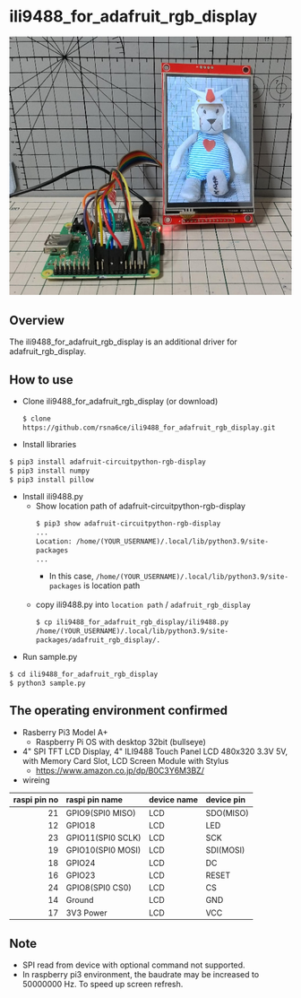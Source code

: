 # ili9488_for_adafruit_rgb_display

![img](img/img.png)

## Overview
The ili9488_for_adafruit_rgb_display is an additional driver for adafruit_rgb_display.

## How to use
* Clone ili9488_for_adafruit_rgb_display (or download)
  ```
  $ clone https://github.com/rsna6ce/ili9488_for_adafruit_rgb_display.git
  ```
* Install libraries
````
$ pip3 install adafruit-circuitpython-rgb-display
$ pip3 install numpy
$ pip3 install pillow
````
* Install ili9488.py
  * Show location path of adafruit-circuitpython-rgb-display
    ```
    $ pip3 show adafruit-circuitpython-rgb-display
    ...
    Location: /home/(YOUR_USERNAME)/.local/lib/python3.9/site-packages
    ...
    ```
    * In this case, `/home/(YOUR_USERNAME)/.local/lib/python3.9/site-packages` is location path <br><br>
  * copy ili9488.py into `location path` / `adafruit_rgb_display`
    ```
    $ cp ili9488_for_adafruit_rgb_display/ili9488.py /home/(YOUR_USERNAME)/.local/lib/python3.9/site-packages/adafruit_rgb_display/.
    ```
* Run sample.py
````
$ cd ili9488_for_adafruit_rgb_display
$ python3 sample.py
````

## The operating environment confirmed
* Rasberry Pi3 Model A+
  * Raspberry Pi OS with desktop 32bit (bullseye)
* 4" SPI TFT LCD Display, 4" ILI9488 Touch Panel LCD 480x320 3.3V 5V, with Memory Card Slot, LCD Screen Module with Stylus
  * https://www.amazon.co.jp/dp/B0C3Y6M3BZ/
* wireing
  
| raspi pin no | raspi pin name | device name | device pin |
| ---: | :--- | :--- | :--- |
| 21 | GPIO9(SPI0 MISO) | LCD | SDO(MISO) |
| 12 | GPIO18 | LCD | LED |
| 23 | GPIO11(SPI0 SCLK) | LCD | SCK |
| 19 | GPIO10(SPI0 MOSI) | LCD | SDI(MOSI) |
| 18 | GPIO24 | LCD | DC |
| 16 | GPIO23 | LCD | RESET |
| 24 | GPIO8(SPI0 CS0) | LCD | CS |
| 14 | Ground | LCD | GND |
| 17 | 3V3 Power | LCD | VCC |

## Note
* SPI read from device with optional command not supported.
* In raspberry pi3 environment, the baudrate may be increased to 50000000 Hz. To speed up screen refresh.
